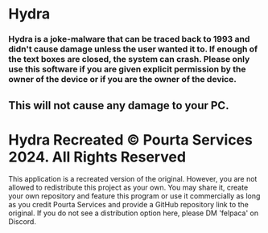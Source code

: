 # Hydra
### Hydra is a joke-malware that can be traced back to 1993 and didn't cause damage unless the user wanted it to. If enough of the text boxes are closed, the system can crash. Please only use this software if you are given explicit permission by the owner of the device or if you are the owner of the device.

## This will not cause any damage to your PC.

# Hydra Recreated © Pourta Services 2024. All Rights Reserved
This application is a recreated version of the original. However, you are not allowed to redistribute this project as your own. You may share it, create your own repository and feature this program or use it commercially as long as you credit Pourta Services and provide a GitHub repository link to the original. If you do not see a distribution option here, please DM 'felpaca' on Discord.
